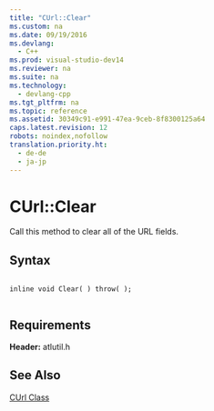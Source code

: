 ```yaml
---
title: "CUrl::Clear"
ms.custom: na
ms.date: 09/19/2016
ms.devlang: 
  - C++
ms.prod: visual-studio-dev14
ms.reviewer: na
ms.suite: na
ms.technology: 
  - devlang-cpp
ms.tgt_pltfrm: na
ms.topic: reference
ms.assetid: 30349c91-e991-47ea-9ceb-8f8300125a64
caps.latest.revision: 12
robots: noindex,nofollow
translation.priority.ht: 
  - de-de
  - ja-jp
---
```

# CUrl::Clear
Call this method to clear all of the URL fields.  
  
## Syntax  
  
```  
  
inline void Clear( ) throw( );  
  
```  
  
## Requirements  
 **Header:** atlutil.h  
  
## See Also  
 [CUrl Class](../vs140/CUrl-Class.md)